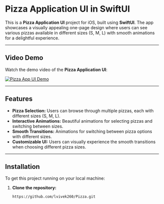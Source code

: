 # Pizza Application UI in SwiftUI

This is a **Pizza Application UI** project for iOS, built using **SwiftUI**. The app showcases a visually appealing one-page design where users can see various pizzas available in different sizes (S, M, L) with smooth animations for a delightful experience.

---

## Video Demo  

Watch the demo video of the **Pizza Application UI**:

[![Pizza App UI Demo](https://img.youtube.com/vi/your_video_id/0.jpg)](https://www.youtube.com/watch?v=your_video_id)

---

## Features

- **Pizza Selection:** Users can browse through multiple pizzas, each with different sizes (S, M, L).
- **Interactive Animations:** Beautiful animations for selecting pizzas and switching between sizes.
- **Smooth Transitions:** Animations for switching between pizza options with different sizes.
- **Customizable UI:** Users can visually experience the smooth transitions when choosing different pizza sizes.

---

## Installation  

To get this project running on your local machine:

1. **Clone the repository:**  

   ```bash  
   https://github.com/lvivek260/Pizza.git  
